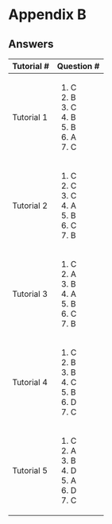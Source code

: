 # Appendix B

## Answers

<table>
  <thead>
    <tr>
      <th style="text-align:left">Tutorial #</th>
      <th style="text-align:left">Question #</th>
    </tr>
  </thead>
  <tbody>
    <tr>
      <td style="text-align:left">Tutorial 1</td>
      <td style="text-align:left">
        <ol>
          <li>C</li>
          <li>B</li>
          <li>C</li>
          <li>B</li>
          <li>B</li>
          <li>A</li>
          <li>C</li>
        </ol>
      </td>
    </tr>
    <tr>
      <td style="text-align:left">Tutorial 2</td>
      <td style="text-align:left">
        <ol>
          <li>C</li>
          <li>C</li>
          <li>C</li>
          <li>A</li>
          <li>B</li>
          <li>C</li>
          <li>B</li>
        </ol>
      </td>
    </tr>
    <tr>
      <td style="text-align:left">Tutorial 3</td>
      <td style="text-align:left">
        <ol>
          <li>C</li>
          <li>A</li>
          <li>B</li>
          <li>A</li>
          <li>B</li>
          <li>C</li>
          <li>B</li>
        </ol>
      </td>
    </tr>
    <tr>
      <td style="text-align:left">Tutorial 4</td>
      <td style="text-align:left">
        <ol>
          <li>C</li>
          <li>B</li>
          <li>B</li>
          <li>C</li>
          <li>B</li>
          <li>D</li>
          <li>C</li>
        </ol>
      </td>
    </tr>
    <tr>
      <td style="text-align:left">Tutorial 5</td>
      <td style="text-align:left">
        <ol>
          <li>C</li>
          <li>A</li>
          <li>B</li>
          <li>D</li>
          <li>A</li>
          <li>D</li>
          <li>C</li>
        </ol>
      </td>
    </tr>
  </tbody>
</table>